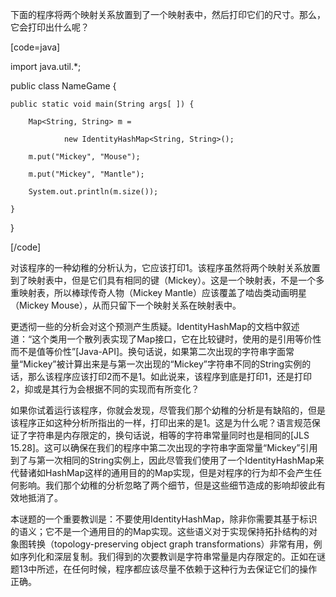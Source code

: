 下面的程序将两个映射关系放置到了一个映射表中，然后打印它们的尺寸。那么，它会打印出什么呢？ 
[code=java]
import java.util.*;
public class NameGame {
    public static void main(String args[ ]) {
        Map<String, String> m =
                new IdentityHashMap<String, String>();
        m.put("Mickey", "Mouse");
        m.put("Mickey", "Mantle");
        System.out.println(m.size());
    } 
}
[/code]
对该程序的一种幼稚的分析认为，它应该打印1。该程序虽然将两个映射关系放置到了映射表中，但是它们具有相同的键（Mickey）。这是一个映射表，不是一个多重映射表，所以棒球传奇人物（Mickey Mantle）应该覆盖了啮齿类动画明星（Mickey Mouse），从而只留下一个映射关系在映射表中。 
更透彻一些的分析会对这个预测产生质疑。IdentityHashMap的文档中叙述道：“这个类用一个散列表实现了Map接口，它在比较键时，使用的是引用等价性而不是值等价性”[Java-API]。换句话说，如果第二次出现的字符串字面常量“Mickey”被计算出来是与第一次出现的“Mickey”字符串不同的String实例的话，那么该程序应该打印2而不是1。如此说来，该程序到底是打印1，还是打印2，抑或是其行为会根据不同的实现而有所变化？ 
如果你试着运行该程序，你就会发现，尽管我们那个幼稚的分析是有缺陷的，但是该程序正如这种分析所指出的一样，打印出来的是1。这是为什么呢？语言规范保证了字符串是内存限定的，换句话说，相等的字符串常量同时也是相同的[JLS 15.28]。这可以确保在我们的程序中第二次出现的字符串字面常量“Mickey”引用到了与第一次相同的String实例上，因此尽管我们使用了一个IdentityHashMap来代替诸如HashMap这样的通用目的的Map实现，但是对程序的行为却不会产生任何影响。我们那个幼稚的分析忽略了两个细节，但是这些细节造成的影响却彼此有效地抵消了。 
本谜题的一个重要教训是：不要使用IdentityHashMap，除非你需要其基于标识的语义；它不是一个通用目的的Map实现。这些语义对于实现保持拓扑结构的对象图转换（topology-preserving object graph transformations）非常有用，例如序列化和深层复制。我们得到的次要教训是字符串常量是内存限定的。正如在谜题13中所述，在任何时候，程序都应该尽量不依赖于这种行为去保证它们的操作正确。